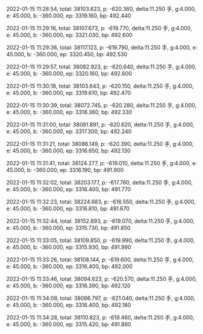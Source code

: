 2022-01-15 11:28:54, total: 38103.623, p: -620.360, delta:11.250 手, g:4.000, e: 45.000, b: -360.000, ep: 3319.160, bp: 492.440

2022-01-15 11:29:16, total: 38107.673, p: -619.770, delta:11.250 手, g:4.000, e: 45.000, b: -360.000, ep: 3321.030, bp: 492.600

2022-01-15 11:29:36, total: 38117.123, p: -619.790, delta:11.250 手, g:4.000, e: 45.000, b: -360.000, ep: 3320.450, bp: 492.530

2022-01-15 11:29:57, total: 38082.923, p: -620.640, delta:11.250 手, g:4.000, e: 45.000, b: -360.000, ep: 3320.160, bp: 492.600

2022-01-15 11:30:18, total: 38103.643, p: -620.150, delta:11.250 手, g:4.000, e: 45.000, b: -360.000, ep: 3319.610, bp: 492.470

2022-01-15 11:30:39, total: 38072.745, p: -620.280, delta:11.250 手, g:4.000, e: 45.000, b: -360.000, ep: 3318.360, bp: 492.330

2022-01-15 11:31:00, total: 38081.891, p: -620.620, delta:11.250 手, g:4.000, e: 45.000, b: -360.000, ep: 3317.300, bp: 492.240

2022-01-15 11:31:21, total: 38086.149, p: -620.390, delta:11.250 手, g:4.000, e: 45.000, b: -360.000, ep: 3316.650, bp: 492.130

2022-01-15 11:31:41, total: 38124.277, p: -619.010, delta:11.250 手, g:4.000, e: 45.000, b: -360.000, ep: 3316.190, bp: 491.900

2022-01-15 11:32:02, total: 38203.177, p: -617.760, delta:11.250 手, g:4.000, e: 45.000, b: -360.000, ep: 3316.400, bp: 491.770

2022-01-15 11:32:23, total: 38224.683, p: -616.550, delta:11.250 手, g:4.000, e: 45.000, b: -360.000, ep: 3316.810, bp: 491.670

2022-01-15 11:32:44, total: 38152.893, p: -619.070, delta:11.250 手, g:4.000, e: 45.000, b: -360.000, ep: 3315.730, bp: 491.850

2022-01-15 11:33:05, total: 38109.850, p: -619.990, delta:11.250 手, g:4.000, e: 45.000, b: -360.000, ep: 3315.930, bp: 491.990

2022-01-15 11:33:26, total: 38108.144, p: -619.600, delta:11.250 手, g:4.000, e: 45.000, b: -360.000, ep: 3316.400, bp: 492.000

2022-01-15 11:33:46, total: 38094.623, p: -620.570, delta:11.250 手, g:4.000, e: 45.000, b: -360.000, ep: 3316.390, bp: 492.120

2022-01-15 11:34:08, total: 38066.797, p: -621.040, delta:11.250 手, g:4.000, e: 45.000, b: -360.000, ep: 3316.400, bp: 492.180

2022-01-15 11:34:28, total: 38110.823, p: -619.460, delta:11.250 手, g:4.000, e: 45.000, b: -360.000, ep: 3315.420, bp: 491.860